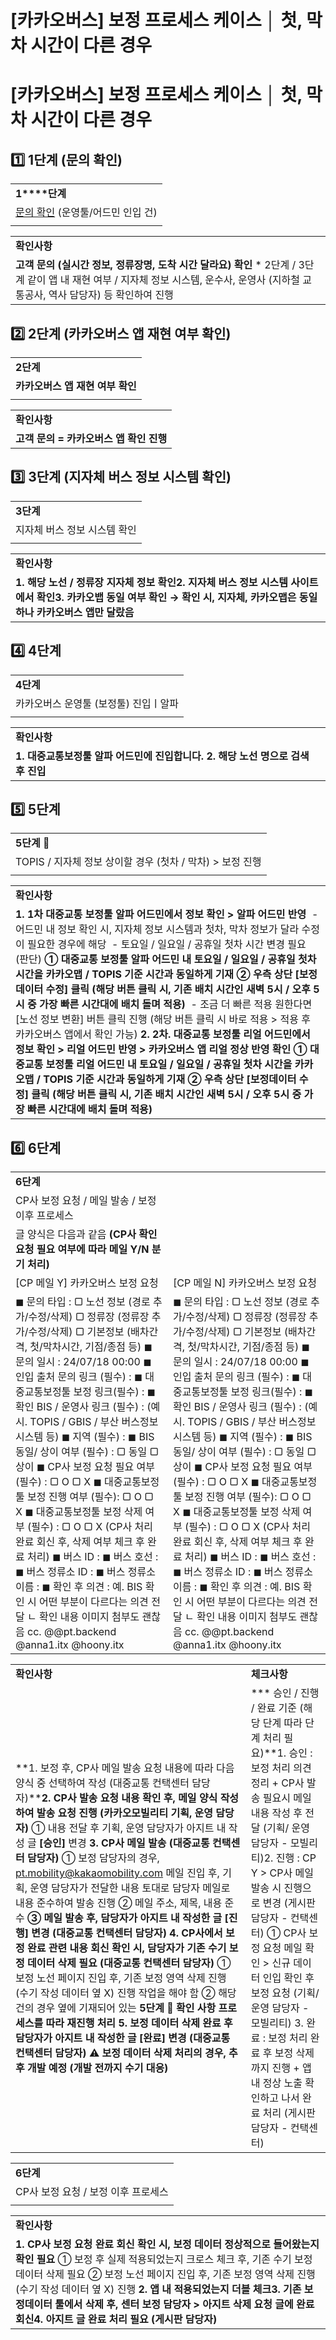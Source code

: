 # [카카오버스] 보정 프로세스 케이스 │ 첫, 막차 시간이 다른 경우

**[카카오버스] 보정 프로세스 케이스 │ 첫, 막차 시간이 다른 경우**
=========================================

**1️⃣ 1단계 (문의 확인)**
-------------------

|  |
| --- |
| **1****단계** |
| [문의 확인](https://kakaomobility.agit.in/g/300075427/wall/406395566#comment_panel_406399062) (운영툴/어드민 인입 건) |
|  |

|  |
| --- |
| **확인사항** |
| **고객 문의 (실시간 정보, 정류장명, 도착 시간 달라요) 확인**   * 2단계 / 3단계 같이 앱 내 재현 여부 / 지자체 정보 시스템, 운수사, 운영사 (지하철 교통공사, 역사 담당자) 등 확인하여 진행 |

**2️⃣ 2단계 (카카오버스 앱 재현 여부 확인)**
------------------------------

|  |
| --- |
| **2단계** |
| **카카오버스 앱 재현 여부 확인** |
|  |

|  |
| --- |
| **확인사항** |
| **고객 문의 = 카카오버스 앱 확인 진행** |

**3️⃣** **3단계 (지자체 버스 정보 시스템 확인)**
----------------------------------

|  |
| --- |
| **3단계** |
| 지자체 버스 정보 시스템 확인 |
|  |

|  |
| --- |
| **확인사항** |
| **1. 해당 노선 / 정류장 지자체 정보 확인****2. 지자체 버스 정보 시스템 사이트에서 확인****3. 카카오뱁 동일 여부 확인**  **→ 확인 시, 지자체, 카카오맵은 동일하나 카카오버스 앱만 달랐음** |

**4️⃣ 4단계**
-----------

|  |
| --- |
| **4단계** |
| 카카오버스 운영툴 (보정툴) 진입ㅣ알파 |
|  |

|  |
| --- |
| **확인사항** |
| **1. 대중교통보정툴 알파 어드민에 진입합니다.** **2. 해당 노선 명으로 검색 후 진입** |

**5️⃣ 5단계**
-----------

|  |
| --- |
| **5단계 💚** |
| TOPIS / 지자체 정보 상이할 경우 (첫차 / 막차) > 보정 진행 |
|  |

|  |
| --- |
| **확인사항** |
| **1. 1차 대중교통 보정툴 알파 어드민에서 정보 확인 > 알파 어드민 반영**  - 어드민 내 정보 확인 시, 지자체 정보 시스템과 첫차, 막차 정보가 달라 수정이 필요한 경우에 해당  - 토요일 / 일요일 / 공휴일 첫차 시간 변경 필요 (판단) **① 대중교통 보정툴 알파 어드민 내 토요일 / 일요일 / 공휴일 첫차 시간을 카카오맵 / TOPIS 기준 시간과 동일하게 기재** **② 우측 상단 [보정데이터 수정] 클릭 (해당 버튼 클릭 시, 기존 배치 시간인 새벽 5시 / 오후 5시 중 가장 빠른 시간대에 배치 돌며 적용)**  - 조금 더 빠른 적용 원한다면 [노선 정보 변환] 버튼 클릭 진행 (해당 버튼 클릭 시 바로 적용 > 적용 후 카카오버스 앱에서 확인 가능) **2. 2차. 대중교통 보정툴 리얼 어드민에서 정보 확인 > 리얼 어드민 반영 > 카카오버스 앱 리얼 정상 반영 확인** **① 대중교통 보정툴 리얼 어드민 내 토요일 / 일요일 / 공휴일 첫차 시간을 카카오맵 / TOPIS 기준 시간과 동일하게 기재** **② 우측 상단 [보정데이터 수정] 클릭 (해당 버튼 클릭 시, 기존 배치 시간인 새벽 5시 / 오후 5시 중 가장 빠른 시간대에 배치 돌며 적용)** |

**6️⃣ 6단계**
-----------

|  |  |
| --- | --- |
| **6단계** | |
| CP사 보정 요청 / 메일 발송 / 보정 이후 프로세스 | |
| 글 양식은 다음과 같음 **(CP사 확인 요청 필요 여부에 따라 메일 Y/N 분기 처리)** | |
| [CP 메일 Y] 카카오버스 보정 요청 | [CP 메일 N] 카카오버스 보정 요청 |
| ◼︎ 문의 타입 :  ▢ 노선 정보 (경로 추가/수정/삭제) ▢ 정류장 (정류장 추가/수정/삭제) ▢ 기본정보 (배차간격, 첫/막차시간, 기점/종점 등)  ◼︎ 문의 일시 : 24/07/18 00:00  ◼︎ 인입 출처 문의 링크 (필수) :  ◼︎ 대중교통보정툴 보정 링크(필수) :  ◼︎ 확인 BIS / 운영사 링크 (필수) :  (예시. TOPIS / GBIS / 부산 버스정보시스템 등)  ◼︎ 지역 (필수) :  ◼︎ BIS 동일/ 상이 여부 (필수) : ▢ 동일 ▢ 상이  ◼︎ CP사 보정 요청 필요 여부 (필수) : ▢ O ▢ X  ◼︎ 대중교통보정툴 보정 진행 여부 (필수): ▢ O ▢ X  ◼︎ 대중교통보정툴 보정 삭제 여부 (필수) : ▢ O ▢ X  (CP사 처리 완료 회신 후, 삭제 여부 체크 후 완료 처리)  ◼︎ 버스 ID :  ◼︎ 버스 호선 :  ◼︎ 버스 정류소 ID :  ◼︎ 버스 정류소 이름 :  ◼︎ 확인 후 의견 :  예. BIS 확인 시 어떤 부분이 다르다는 의견 전달  ㄴ 확인 내용 이미지 첨부도 괜찮음  cc. @@pt.backend @anna1.itx @hoony.itx | ◼︎ 문의 타입 :  ▢ 노선 정보 (경로 추가/수정/삭제) ▢ 정류장 (정류장 추가/수정/삭제) ▢ 기본정보 (배차간격, 첫/막차시간, 기점/종점 등)  ◼︎ 문의 일시 : 24/07/18 00:00  ◼︎ 인입 출처 문의 링크 (필수) :  ◼︎ 대중교통보정툴 보정 링크(필수) :  ◼︎ 확인 BIS / 운영사 링크 (필수) :  (예시. TOPIS / GBIS / 부산 버스정보시스템 등)  ◼︎ 지역 (필수) :  ◼︎ BIS 동일/ 상이 여부 (필수) : ▢ 동일 ▢ 상이  ◼︎ CP사 보정 요청 필요 여부 (필수) : ▢ O ▢ X  ◼︎ 대중교통보정툴 보정 진행 여부 (필수): ▢ O ▢ X  ◼︎ 대중교통보정툴 보정 삭제 여부 (필수) : ▢ O ▢ X  (CP사 처리 완료 회신 후, 삭제 여부 체크 후 완료 처리)  ◼︎ 버스 ID :  ◼︎ 버스 호선 :  ◼︎ 버스 정류소 ID :  ◼︎ 버스 정류소 이름 :  ◼︎ 확인 후 의견 :  예. BIS 확인 시 어떤 부분이 다르다는 의견 전달  ㄴ 확인 내용 이미지 첨부도 괜찮음  cc. @@pt.backend @anna1.itx @hoony.itx |

|  |  |
| --- | --- |
| **확인사항** | **체크사항** |
| **1. 보정 후, CP사 메일 발송 요청 내용에 따라 다음 양식 중 선택하여 작성 (대중교통 컨택센터 담당자)****2. CP사 발송 요청 내용 확인 후, 메일 양식 작성하여 발송 요청 진행 (카카오모빌리티 기획, 운영 담당자)** ① 내용 전달 후 기획, 운영 담당자가 아지트 내 작성 글 **[승인]** 변경 **3. CP사 메일 발송 (대중교통 컨택센터 담당자)** ① 보정 담당자의 경우, pt.mobility@kakaomobility.com 메일 진입 후, 기획, 운영 담당자가 전달한 내용 토대로 담당자 메일로 내용 준수하여 발송 진행 ② 메일 주소, 제목, 내용 준수 ****③ 메일 발송 후, 담당자가 아지트 내 작성한 글 [진행] 변경 (대중교통 컨택센터 담당자)**** **4. CP사에서 보정 완료 관련 내용 회신 확인 시, 담당자가 기존 수기 보정 데이터 삭제 필요 (대중교통 컨택센터 담당자)**  ① 보정 노선 페이지 진입 후, 기존 보정 영역 삭제 진행 (수기 작성 데이터 옆 X) 진행 작업을 해야 함 ② 해당 건의 경우 옆에 기재되어 있는 ****5단계 💚 확인 사항 프로세스를 따라 재진행 처리**** **5. 보정 데이터 삭제 완료 후 담당자가 아지트 내 작성한 글 [완료] 변경 (대중교통 컨택센터 담당자)**  ⚠️ **보정 데이터 삭제 처리의 경우, 추후 개발 예정 (개발 전까지 수기 대응)** | **\* 승인 / 진행 / 완료 기준 (해당 단계 따라 단계 처리 필요)**1. 승인 : 보정 처리 의견 정리 + CP사 발송 필요시 메일 내용 작성 후 전달 (기획/ 운영 담당자 - 모빌리티)2. 진행 : CP Y > CP사 메일 발송 시 진행으로 변경 (게시판 담당자 - 컨택센터) ① CP사 보정 요청 메일 확인 > 신규 데이터 인입 확인 후 보정 요청 (기획/ 운영 담당자 - 모빌리티) 3. 완료 : 보정 처리 완료 후 보정 삭제까지 진행 + 앱 내 정상 노출 확인하고 나서 완료 처리 (게시판 담당자 - 컨택센터) |

|  |
| --- |
| **6단계** |
| CP사 보정 요청 / 보정 이후 프로세스 |
|  |

|  |
| --- |
| **확인사항** |
| **1.** **CP사 보정 요청 완료 회신 확인 시, 보정 데이터 정상적으로 들어왔는지 확인 필요** ① 보정 후 실제 적용되었는지 크로스 체크 후, 기존 수기 보정 데이터 삭제 필요 ② 보정 노선 페이지 진입 후, 기존 보정 영역 삭제 진행 (수기 작성 데이터 옆 X) 진행 **2. 앱 내 적용되었는지 더블 체크****3. 기존 보정데이터 툴에서 삭제 후, 센터 보정 담당자 > 아지트 삭제 요청 글에 완료 회신****4. 아지트 글 완료 처리 필요 (게시판 담당자)** |